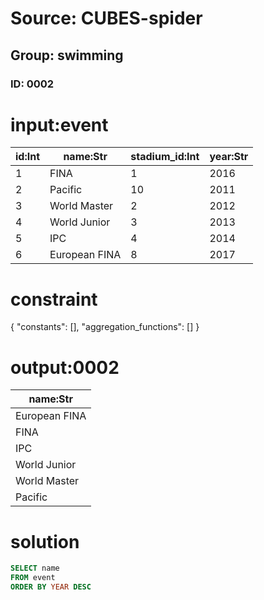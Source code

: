 # Source: CUBES-spider
## Group: swimming
### ID: 0002

# input:event

| id:Int | name:Str | stadium_id:Int | year:Str |
|---|---|---|---|
| 1 | FINA | 1 | 2016 |
| 2 | Pacific | 10 | 2011 |
| 3 | World Master | 2 | 2012 |
| 4 | World Junior | 3 | 2013 |
| 5 | IPC | 4 | 2014 |
| 6 | European FINA | 8 | 2017 |

# constraint

{
  "constants": [],
  "aggregation_functions": []
}

# output:0002

| name:Str |
|---|
| European FINA |
| FINA |
| IPC |
| World Junior |
| World Master |
| Pacific |

# solution

```sql
SELECT name
FROM event
ORDER BY YEAR DESC
```
